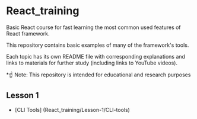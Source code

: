 # React_training
Basic React course for fast learning the most common used features of React framework.

This repository contains basic examples of many of the framework's tools.

Each topic has its own README file with corresponding explanations and links to materials for further study (including links to YouTube videos). 

*☝ Note: This repository is intended for educational and research purposes

## Lesson 1

* [CLI Tools] (React_training/Lesson-1/CLI-tools)
